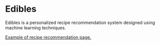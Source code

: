 Edibles
===============

Edibles is a personalized recipe recommendation system designed using machine learning techniques.

[Example of recipe recommendation page.](static/images/demo/recommendation_page.jpeg)

